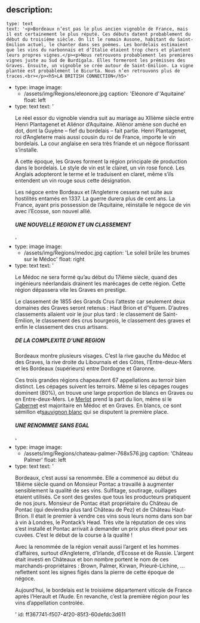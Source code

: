 description:
  -
    type: text
    text: '<p>Bordeaux n’est pas le plus ancien vignoble de France, mais il est certainement le plus réputé. Ces débuts datent probablement du début du troisième siècle. On lit le romain Ausone, habitant du Saint-Emilion actuel, le chanter dans ses poèmes. Les bordelais estimaient que les vins du narbonnais et d’Italie étaient trop chers et plantent leurs propres vignes.</p><p>Nous retrouvons probablement les premières vignes juste au Sud de Burdigala. Elles formeront les prémisses des Graves. Ensuite, un vignoble se crée autour de Saint-Emilion. La vigne plantée est probablement le Bicurta. Nous n’en retrouvons plus de traces.<br></p><h5>LA BRITISH CONNECTION</h5>'
  -
    type: image
    image:
      - /assets/img/Regions/eleonore.jpg
    caption: 'Eléonore d''Aquitaine'
    float: left
  -
    type: text
    text: '<p>Le réel essor du vignoble viendra suit au mariage au XIIième siècle entre Henri Plantagenet et Aliénor d’Aquitaine. Aliènor amène son duché en dot, dont la Guyène – fief du bordelais – fait partie. Henri Plantagenet, roi d’Angleterre mais aussi cousin du roi de France, importe le vin bordelais. La cour anglaise en sera très friande et un négoce florissant s’installe.<br></p><p>A cette époque, les Graves forment la région principale de production dans le bordelais. Le style de vin est le clairet, un vin rose foncé. Les Anglais adopteront le terme et le traduisent en claret, même s’ils entendent un vin rouge sous cette désignation.<br></p><p>Les négoce entre Bordeaux et l’Angleterre cessera net suite aux hostilités entamés en 1337. La guerre durera plus de cent ans. La France, ayant pris possession de l’Aquitaine, réinstalle le négoce de vin avec l’Ecosse, son nouvel allié.<br></p><h5>UNE NOUVELLE REGION ET UN CLASSEMENT</h5>'
  -
    type: image
    image:
      - /assets/img/Regions/medoc.jpg
    caption: 'Le soleil brûle les brumes sur le Médoc'
    float: right
  -
    type: text
    text: '<p>Le Médoc ne sera formé qu’au début du 17ième siècle, quand des ingénieurs néerlandais drainent les marécages de cette région. Cette région dépassera vite les Graves en prestige.&nbsp;</p><p>Le classement de 1855 des Grands Crus l’atteste car seulement deux domaines des Graves seront retenus : Haut Brion et d’Yquem. D’autres classements allaient voir le jour plus tard : le classement de Saint-Emilion, le classement des crus bourgeois, le classement des graves et enfin le classement des crus artisans.<br></p><h5>DE LA COMPLEXITE D’UNE REGION</h5><p>Bordeaux montre plusieurs visages. C’est la rive gauche du Médoc et des Graves, la rive droite du Libournais et des Côtes, l’Entre-deux-Mers et les Bordeaux (supérieurs) entre Dordogne et Garonne.</p><p>Ces trois grandes régions chapeautent 67 appellations au terroir bien distinct. Les cépages suivent les terroirs. Même si les cépages rouges dominent (80%), on trouve une large proportion de blancs en Graves ou en Entre-deux-Mers. Le <a href="https://www.levipe.be/grape/merlot/">Merlot</a> prend la part du lion, même si le <a href="https://www.levipe.be/grape/cabernet-sauvignon/">Cabernet</a> est majoritaire en Médoc et en Graves. En blancs, ce sont sémillon et<a href="https://www.levipe.be/grape/sauvignon-blanc/">sauvignon blanc</a> qui se disputent la première place.</p><h5>UNE RENOMMEE SANS EGAL</h5>'
  -
    type: image
    image:
      - /assets/img/Regions/chateau-palmer-768x576.jpg
    caption: 'Château Palmer'
    float: left
  -
    type: text
    text: '<p>Bordeaux, c’est aussi sa renommée. Elle a commencé au début du 18ième siècle quand on Monsieur Pontac a travaillé à augmenter sensiblement la qualité de ses vins. Sulfitage, soutirage, ouillages étaient utilisés. Ce sont des gestes que tous les producteurs pratiquent de nos jours. Monsieur de Pontac était propriétaire du Château de Pontac (qui deviendra plus tard Château de Pez) et de Château Haut-Brion. Il était le premier à vendre ces vins sous leurs noms dans son bar à vin à Londres, le Pontack’s Head. Très vite la réputation de ces vins s’est installé et Pontac arrivait à demander un prix plus élevé pour ses cuvées. C’est le début de la course à la qualité !</p><p>Avec la renommée de la région venait aussi l’argent et les hommes d’affaires, surtout d’Angleterre, d’Irlande, d’Ecosse et de Russie. L’argent était investi en Châteaux et bon nombre portent le nom de ces marchands-propriétaires : Brown, Palmer, Kirwan, Prieuré-Lichine, … reflettent sont les signes figés dans la pierre de cette époque de négoce.<br></p><p>Aujourd’hui, le bordelais est le troisième département viticole de France après l’Herault et l’Aude. En revanche, c’est la première région pour les vins d’appellation controlée.<br></p>'
id: ff367741-f507-4f20-85f3-60defdc3d611
